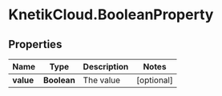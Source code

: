# KnetikCloud.BooleanProperty

## Properties
Name | Type | Description | Notes
------------ | ------------- | ------------- | -------------
**value** | **Boolean** | The value | [optional] 


